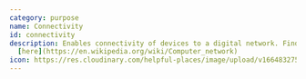 ```yaml
---
category: purpose
name: Connectivity
id: connectivity
description: Enables connectivity of devices to a digital network. Find out more
  [here](https://en.wikipedia.org/wiki/Computer_network)
icon: https://res.cloudinary.com/helpful-places/image/upload/v1664832758/dtpr-icons/purpose/connectivity_gzir9v.svg
---
```

